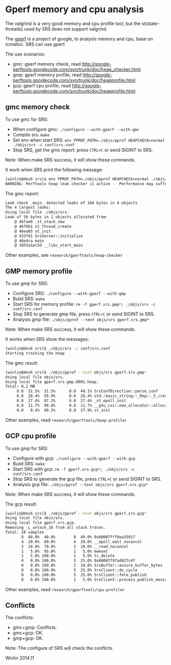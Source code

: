 # Gperf memory and cpu analysis

The valgrind is a very good memory and cpu profile tool, but the st(state-threads)
used by SRS does not support valgrind.

The [gperf](https://code.google.com/p/gperftools) is a project of google,
to analysis memory and cpu, base on tcmalloc. SRS can use gperf.

The use scenarios:
* gmc: gperf memory check, read http://google-perftools.googlecode.com/svn/trunk/doc/heap_checker.html
* gmp: gperf memory profile, read http://google-perftools.googlecode.com/svn/trunk/doc/heapprofile.html
* gcp: gperf cpu profile, read http://google-perftools.googlecode.com/svn/trunk/doc/heapprofile.html

## gmc memory check

To use gmc for SRS:
* When configure gmc: `./configure --with-gperf --with-gmc`
* Compile srs: `make`
* Set env when start SRS: `env PPROF_PATH=./objs/pprof HEAPCHECK=normal ./objs/srs -c conf/srs.conf`
* Stop SRS, get the gmc report: press `CTRL+C` or send SIGINT to SRS.

Note: When make SRS success, it will show these commands.

It work when SRS print the following message:

```bash
[winlin@dev6 srs]$ env PPROF_PATH=./objs/pprof HEAPCHECK=normal ./objs/srs -c conf/srs.conf
WARNING: Perftools heap leak checker is active -- Performance may suffer
```

The gmc report:

```bash
Leak check _main_ detected leaks of 184 bytes in 4 objects
The 4 largest leaks:
Using local file ./objs/srs.
Leak of 56 bytes in 1 objects allocated from:
	@ 46fae8 _st_stack_new
	@ 46f6b1 st_thread_create
	@ 46ea65 st_init
	@ 433f41 SrsServer::initialize
	@ 46e4ca main
	@ 3855a1ec5d __libc_start_main
```

Other examples, see `research/gperftools/heap-checker`

## GMP memory profile

To use gmp for SRS:
* Configure SRS: `./configure --with-gperf --with-gmp`
* Build SRS: `make`
* Start SRS for memory profile: `rm -f gperf.srs.gmp*; ./objs/srs -c conf/srs.conf`
* Stop SRS to generate gmp file, press `CTRL+C` or send SIGINT to SRS.
* Analysis gmp file: `./objs/pprof --text objs/srs gperf.srs.gmp*`

Note: When make SRS success, it will show these commands.

It works when SRS show the messages:

```bash
[winlin@dev6 srs]$ ./objs/srs -c conf/srs.conf
Starting tracking the heap
```

The gmc result:

```bash
[winlin@dev6 srs]$ ./objs/pprof --text objs/srs gperf.srs.gmp*
Using local file objs/srs.
Using local file gperf.srs.gmp.0001.heap.
Total: 0.1 MB
     0.0  31.5%  31.5%      0.0  49.1% SrsConfDirective::parse_conf
     0.0  28.4%  59.9%      0.0  28.4% std::basic_string::_Rep::_S_create
     0.0  27.4%  87.3%      0.0  27.4% _st_epoll_init
     0.0  11.7%  99.0%      0.0  11.7% __gnu_cxx::new_allocator::allocate
     0.0   0.4%  99.5%      0.0  27.9% st_init
```

Other examples, read `research/gperftools/heap-profiler`

## GCP cpu profile

To use gmp for SRS:
* Configure with gcp: `./configure --with-gperf --with-gcp`
* Build SRS: `make`
* Start SRS with gcp: `rm -f gperf.srs.gcp*; ./objs/srs -c conf/srs.conf`
* Stop SRS to generate the gcp file, press `CTRL+C` or send SIGINT to SRS.
* Analysis gcp file: `./objs/pprof --text objs/srs gperf.srs.gcp*`

Note: When make SRS success, it will show these commands.

The gcp result:

```bash
[winlin@dev6 srs]$ ./objs/pprof --text objs/srs gperf.srs.gcp*
Using local file objs/srs.
Using local file gperf.srs.gcp.
Removing _L_unlock_16 from all stack traces.
Total: 20 samples
       8  40.0%  40.0%        8  40.0% 0x00007fff0ea35917
       4  20.0%  60.0%        4  20.0% __epoll_wait_nocancel
       2  10.0%  70.0%        2  10.0% __read_nocancel
       1   5.0%  95.0%        1   5.0% memset
       1   5.0% 100.0%        1   5.0% tc_delete
       0   0.0% 100.0%        5  25.0% 0x00007f9fad927c4f
       0   0.0% 100.0%        2  10.0% SrsBuffer::ensure_buffer_bytes
       0   0.0% 100.0%        5  25.0% SrsClient::do_cycle
       0   0.0% 100.0%        5  25.0% SrsClient::fmle_publish
       0   0.0% 100.0%        1   5.0% SrsClient::process_publish_message
```

Other examples, read `research/gperftools/cpu-profiler`

## Conflicts

The conflicts:
* gmc+gmp: Conflicts.
* gmc+gcp: OK.
* gmp+gcp: OK.

Note: The configure of SRS will check the conflicts.

Winlin 2014.11
